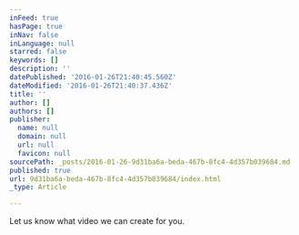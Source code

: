 ```yaml
---
inFeed: true
hasPage: true
inNav: false
inLanguage: null
starred: false
keywords: []
description: ''
datePublished: '2016-01-26T21:40:45.560Z'
dateModified: '2016-01-26T21:40:37.436Z'
title: ''
author: []
authors: []
publisher:
  name: null
  domain: null
  url: null
  favicon: null
sourcePath: _posts/2016-01-26-9d31ba6a-beda-467b-8fc4-4d357b039684.md
published: true
url: 9d31ba6a-beda-467b-8fc4-4d357b039684/index.html
_type: Article

---
```

Let us know what video we can create for you.